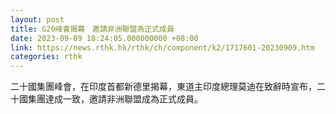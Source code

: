 ```yaml
---
layout: post
title: G20峰會揭幕　邀請非洲聯盟為正式成員
date: 2023-09-09 18:24:05.000000000 +08:00
link: https://news.rthk.hk/rthk/ch/component/k2/1717601-20230909.htm
categories: rthk
---
```


二十國集團峰會，在印度首都新德里揭幕，東道主印度總理莫迪在致辭時宣布，二十國集團達成一致，邀請非洲聯盟成為正式成員。
